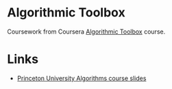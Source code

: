 # Algorithmic Toolbox

Coursework from Coursera [Algorithmic
Toolbox](https://www.coursera.org/learn/algorithmic-toolbox/) course.

# Links

* [Princeton University Algorithms course
slides](https://algs4.cs.princeton.edu/lectures/)
